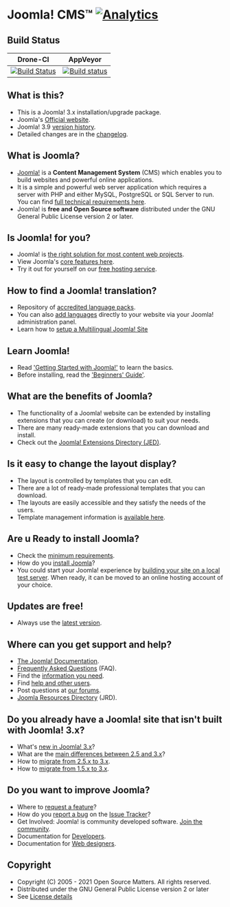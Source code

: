 Joomla! CMS™ [![Analytics](https://ga-beacon.appspot.com/UA-544070-3/joomla-cms/readme)](https://github.com/igrigorik/ga-beacon) 
====================

Build Status
---------------------
| Drone-CI | AppVeyor |
| ------------- | ------------- |
|  [![Build Status](https://ci.joomla.org/api/badges/joomla/joomla-cms/status.svg)](https://ci.joomla.org/joomla/joomla-cms)  | [![Build status](https://ci.appveyor.com/api/projects/status/ru6sxal8jmfckvjc/branch/staging?svg=true)](https://ci.appveyor.com/project/release-joomla/joomla-cms)  |

What is this?
---------------------
* This is a Joomla! 3.x installation/upgrade package.
* Joomla's [Official website](https://www.joomla.org).
* Joomla! 3.9 [version history](https://docs.joomla.org/Special:MyLanguage/Joomla_3.9_version_history).
* Detailed changes are in the [changelog](https://github.com/joomla/joomla-cms/commits/staging).

What is Joomla?
---------------------
* [Joomla!](https://www.joomla.org/about-joomla.html) is a **Content Management System** (CMS) which enables you to build websites and powerful online applications.
* It is a simple and powerful web server application which requires a server with PHP and either MySQL, PostgreSQL or SQL Server to run. You can find [full technical requirements here](https://downloads.joomla.org/technical-requirements).
* Joomla! is **free and Open Source software** distributed under the GNU General Public License version 2 or later.

Is Joomla! for you?
---------------------
* Joomla! is [the right solution for most content web projects](https://docs.joomla.org/Special:MyLanguage/Portal:Learn_More).
* View Joomla's [core features here](https://www.joomla.org/core-features.html).
* Try it out for yourself on our [free hosting service](https://launch.joomla.org).

How to find a Joomla! translation?
---------------------
* Repository of [accredited language packs](https://community.joomla.org/translations.html).
* You can also [add languages](https://docs.joomla.org/Special:MyLanguage/J3.x:Setup_a_Multilingual_Site/Installing_New_Language) directly to   your website via your Joomla! administration panel.
* Learn how to [setup a Multilingual Joomla! Site](https://docs.joomla.org/Special:MyLanguage/J3.x:Setup_a_Multilingual_Site)

Learn Joomla!
---------------------
* Read ['Getting Started with Joomla!'](https://docs.joomla.org/Special:MyLanguage/J3.x:Getting_Started_with_Joomla!) to learn the basics.
* Before installing, read the ['Beginners' Guide'](https://docs.joomla.org/Special:MyLanguage/Portal:Beginners).

What are the benefits of Joomla?
---------------------
* The functionality of a Joomla! website can be extended by installing extensions that you can create (or download) to suit your needs.
* There are many ready-made extensions that you can download and install.
* Check out the [Joomla! Extensions Directory (JED)](https://extensions.joomla.org).

Is it easy to change the layout display?
---------------------
* The layout is controlled by templates that you can edit.
* There are a lot of ready-made professional templates that you can download.
* The layouts are easily accessible and they satisfy the needs of the users.
* Template management information is [available here](https://docs.joomla.org/Special:MyLanguage/Portal:Template_Management).

Are u Ready to install Joomla?
---------------------
* Check the [minimum requirements](https://downloads.joomla.org/technical-requirements). 
* How do you [install Joomla](https://docs.joomla.org/Special:MyLanguage/J3.x:Installing_Joomla)?
* You could start your Joomla! experience by [building your site on a local test server](https://docs.joomla.org/Special:MyLanguage/Installing_Joomla_locally).
When ready, it can be moved to an online hosting account of your choice.

Updates are free!
---------------------
* Always use the [latest version](https://downloads.joomla.org/latest).

Where can you get support and help?
---------------------
* [The Joomla! Documentation](https://docs.joomla.org/Special:MyLanguage/Main_Page).
* [Frequently Asked Questions](https://docs.joomla.org/Special:MyLanguage/Category:FAQ) (FAQ).
* Find the [information you need](https://docs.joomla.org/Special:MyLanguage/Start_here).
* Find [help and other users](https://www.joomla.org/about-joomla/create-and-share.html).
* Post questions at [our forums](https://forum.joomla.org).
* [Joomla Resources Directory](https://community.joomla.org/service-providers-directory/) (JRD).

Do you already have a Joomla! site that isn't built with Joomla! 3.x?
---------------------
* What's [new in Joomla! 3.x](https://www.joomla.org/3)?
* What are the [main differences between 2.5 and 3.x](https://docs.joomla.org/Special:MyLanguage/What_are_the_major_differences_between_Joomla!_2.5_and_3.x%3F)?
* How to [migrate from 2.5.x to 3.x](https://docs.joomla.org/Special:MyLanguage/Joomla_2.5_to_3.x_Step_by_Step_Migration).
* How to [migrate from 1.5.x to 3.x](https://docs.joomla.org/Special:MyLanguage/Joomla_1.5_to_3.x_Step_by_Step_Migration).

Do you want to improve Joomla?
--------------------
* Where to [request a feature](https://issues.joomla.org)?
* How do you [report a bug](https://docs.joomla.org/Special:MyLanguage/Filing_bugs_and_issues) on the [Issue Tracker](https://issues.joomla.org)?
* Get Involved: Joomla! is community developed software. [Join the community](https://volunteers.joomla.org).
* Documentation for [Developers](https://docs.joomla.org/Special:MyLanguage/Portal:Developers).
* Documentation for [Web designers](https://docs.joomla.org/Special:MyLanguage/Web_designers).

Copyright
---------------------
* Copyright (C) 2005 - 2021 Open Source Matters. All rights reserved.
* Distributed under the GNU General Public License version 2 or later
* See [License details](https://docs.joomla.org/Special:MyLanguage/Joomla_Licenses)
